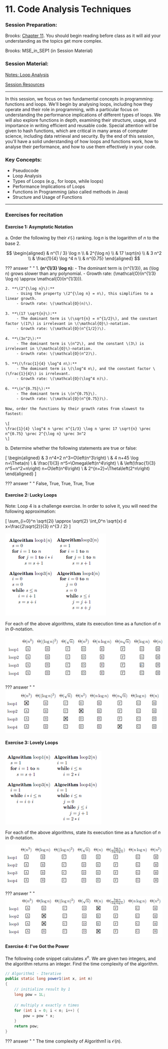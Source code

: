 # 11. Code Analysis Techniques

### Session Preparation:

Brooks: [Chapter 11](https://drive.google.com/file/d/1P9eidJb5qtlZgvHCtqu4uuPa5FFU0Zpn/view?usp=sharing). You should begin reading before class as it will aid your understanding as the topics get more complex.

Brooks: MSE_in_SEP1 (in Session Material)

### Session Material:

[Notes: Loop Analysis](https://drive.google.com/file/d/112ojchm4x7U1SV6b31_cUMcfJROmNvnZ/view?usp=sharing)

[Session Resources](https://viaucdk-my.sharepoint.com/:f:/g/personal/rib_viauc_dk/EnwGIx3PNuJHmDljj0r5POsB2j5n658Vxcqrw0s2iVcznQ?e=p5WKpf)

--------------------------

In this session, we focus on two fundamental concepts in programming: functions and loops. We'll begin by analysing loops, including how they operate and their role in programming, with a particular focus on understanding the performance implications of different types of loops. We will also explore functions in depth, examining their structure, usage, and importance in writing efficient and reusable code. Special attention will be given to hash functions, which are critical in many areas of computer science, including data retrieval and security. By the end of this session, you'll have a solid understanding of how loops and functions work, how to analyse their performance, and how to use them effectively in your code.

### Key Concepts:
- Pseudocode
- Loop Analysis
- Types of Loops (e.g., for loops, while loops)
- Performance Implications of Loops
- Functions in Programming (also called methods in Java)
- Structure and Usage of Functions

--------------------------

### Exercises for recitation

#### Exercise 1: Asymptotic Notation

a. Order the following by their $\mathcal{O}(\cdot)$ ranking. $\log n$ is the logarithm of $n$ to the base 2.

$$
\begin{aligned}
& n^{1 / 3} \log n \\
& 2^{\log n} \\
& 17 \sqrt{n} \\
& 3 n^2 \\
& \frac{1}{4} \log ^4 n \\
& n^{0.75}
\end{aligned}
$$

??? answer "&nbsp;"
    1. **\(n^{1/3} \log n\):**
         - The dominant term is \(n^{1/3}\), as \(\log n\) grows slower than any polynomial.
         - Growth rate: \(\mathcal{O}(n^{1/3} \log n) \approx \mathcal{O}(n^{1/3})\).

    2. **\(2^{\log n}\):**
         - Using the property \(2^{\log n} = n\), this simplifies to a linear growth.
         - Growth rate: \(\mathcal{O}(n)\).

    3. **\(17 \sqrt{n}\):**
         - The dominant term is \(\sqrt{n} = n^{1/2}\), and the constant factor \(17\) is irrelevant in \(\mathcal{O}\)-notation.
         - Growth rate: \(\mathcal{O}(n^{1/2})\).

    4. **\(3n^2\):**
         - The dominant term is \(n^2\), and the constant \(3\) is irrelevant in \(\mathcal{O}\)-notation.
         - Growth rate: \(\mathcal{O}(n^2)\).

    5. **\(\frac{1}{4} \log^4 n\):**
         - The dominant term is \(\log^4 n\), and the constant factor \(\frac{1}{4}\) is irrelevant.
         - Growth rate: \(\mathcal{O}(\log^4 n)\).

    6. **\(n^{0.75}\):**
         - The dominant term is \(n^{0.75}\).
         - Growth rate: \(\mathcal{O}(n^{0.75})\).
   
    Now, order the functions by their growth rates from slowest to fastest:

    \[
    \frac{1}{4} \log^4 n \prec n^{1/3} \log n \prec 17 \sqrt{n} \prec n^{0.75} \prec 2^{\log n} \prec 3n^2
    \]

b. Determine whether the following statements are true or false:

\[
\begin{aligned}
& 3 n^4+2 n^3=O\left(n^3\right) \\
& 4 n+45 \log n=\Theta(n) \\
& \frac{1}{3} n^5=\Omega\left(n^4\right) \\
& \left(\frac{1}{3} n^5+n^2+n\right) n=O\left(n^6\right) \\
& 2^{n+2}=\Theta\left(2^n\right)
\end{aligned}
\]

??? answer "&nbsp;"
    False, True, True, True, True

#### Exercise 2: Lucky Loops

Note: Loop 4 is a challenge exercise. In order to solve it, you will need the following approximation:

\[
\sum_{i=0}^n \sqrt{2i} \approx \sqrt{2} \int_0^n \sqrt{x} d x=\frac{2\sqrt{2}}{3} n^{3 / 2}
\]

![Description of the image](src/ex2.png)

For each of the above algorithms, state its execution time as a function of $n$ in $\Theta$-notation.

![Description of the image](src/ex2answers.png)

??? answer "&nbsp;"
    ![Description of the image](src/ex2sol.png)

#### Exercise 3: Lovely Loops

![Description of the image](src/ex3.png)

For each of the above algorithms, state its execution time as a function of $n$ in $\Theta$-notation.

![Description of the image](src/ex3answers.png)

??? answer "&nbsp;"
    ![Description of the image](src/ex3sol.png)

#### Exercise 4: I've Got the Power

The following code snippet calculates $x^n$. We are given two integers, and the algorithm returns an integer. Find the time complexity of the algorithm.

```java	
// Algorithm1 - Iterative
public static long power1(int x, int n)
{
    // initialize result by 1
    long pow = 1L;
        
    // multiply x exactly n times
    for (int i = 0; i < n; i++) {
        pow = pow * x;
    }
    return pow;
}
```
??? answer "&nbsp;"
    The time complexity of Algorithm1 is $\mathcal{O}(n)$.
